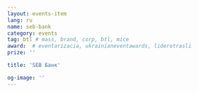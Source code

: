 ```yaml
---
layout: events-item
lang: ru
name: seb-bank
category: events
tag: btl # mass, brand, corp, btl, mice
award:  # eventarizacia, ukrainianeventawards, liderotrasli
prize: ''

title: 'SEB Банк'

og-image: ''
---
```

